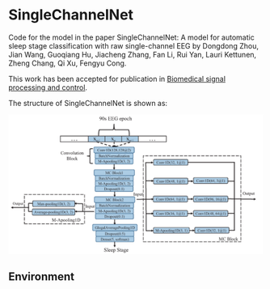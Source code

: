 # SingleChannelNet #


Code for the model in the paper SingleChannelNet: A model for automatic sleep stage classification with raw single-channel EEG by Dongdong Zhou, Jian Wang, Guoqiang Hu, Jiacheng Zhang, Fan Li, Rui Yan, Lauri Kettunen, Zheng Chang, Qi Xu, Fengyu Cong.

This work has been accepted for publication in [Biomedical signal processing and control](https://www.sciencedirect.com/science/article/pii/S1746809422001148).

The structure of SingleChannelNet is shown as:

![SingleChannelNet](./images/SingleChannelNet.png)

## Environment ##
